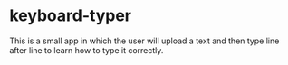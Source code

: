# keyboard-typer
This is a small app in which the user will upload a text and then type line after line to learn how to type it correctly.

